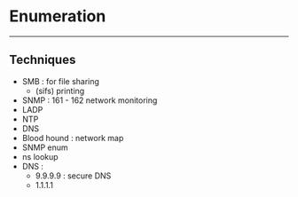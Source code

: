 # Enumeration
__________________________________

## Techniques
  - SMB : for file sharing
    - (sifs) printing
  - SNMP : 161 - 162 network monitoring
  - LADP
  - NTP
  - DNS
  - Blood hound : network map
  - SNMP enum
  - ns lookup
  - DNS : 
    - 9.9.9.9 : secure DNS
    - 1.1.1.1
